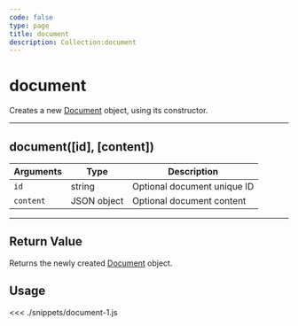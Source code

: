 ```yaml
---
code: false
type: page
title: document
description: Collection:document
---
```


# document

Creates a new [Document](/sdk/js/5/core-classes/document) object, using its constructor.

---

## document([id], [content])

| Arguments | Type        | Description                 |
| --------- | ----------- | --------------------------- |
| `id`      | string      | Optional document unique ID |
| `content` | JSON object | Optional document content   |

---

## Return Value

Returns the newly created [Document](/sdk/js/5/core-classes/document) object.

## Usage

<<< ./snippets/document-1.js
